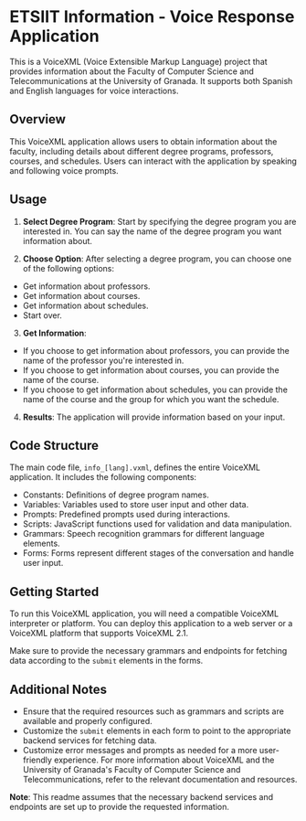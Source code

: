 # ETSIIT Information - Voice Response Application
This is a VoiceXML (Voice Extensible Markup Language) project that provides information about the Faculty of Computer Science and Telecommunications at the University of Granada. It supports both Spanish and English languages for voice interactions.

## Overview
This VoiceXML application allows users to obtain information about the faculty, including details about different degree programs, professors, courses, and schedules. Users can interact with the application by speaking and following voice prompts.

## Usage
1. **Select Degree Program**: Start by specifying the degree program you are interested in. You can say the name of the degree program you want information about.

2. **Choose Option**: After selecting a degree program, you can choose one of the following options:

* Get information about professors.
* Get information about courses.
* Get information about schedules.
* Start over.
3. **Get Information**:

* If you choose to get information about professors, you can provide the name of the professor you're interested in.
* If you choose to get information about courses, you can provide the name of the course.
* If you choose to get information about schedules, you can provide the name of the course and the group for which you want the schedule.
4. **Results**: The application will provide information based on your input.

## Code Structure
The main code file, `info_[lang].vxml`, defines the entire VoiceXML application. It includes the following components:

* Constants: Definitions of degree program names.
* Variables: Variables used to store user input and other data.
* Prompts: Predefined prompts used during interactions.
* Scripts: JavaScript functions used for validation and data manipulation.
* Grammars: Speech recognition grammars for different language elements.
* Forms: Forms represent different stages of the conversation and handle user input.
## Getting Started
To run this VoiceXML application, you will need a compatible VoiceXML interpreter or platform. You can deploy this application to a web server or a VoiceXML platform that supports VoiceXML 2.1.

Make sure to provide the necessary grammars and endpoints for fetching data according to the `submit` elements in the forms.

## Additional Notes
* Ensure that the required resources such as grammars and scripts are available and properly configured.
* Customize the `submit` elements in each form to point to the appropriate backend services for fetching data.
* Customize error messages and prompts as needed for a more user-friendly experience.
For more information about VoiceXML and the University of Granada's Faculty of Computer Science and Telecommunications, refer to the relevant documentation and resources.

**Note**: This readme assumes that the necessary backend services and endpoints are set up to provide the requested information.
